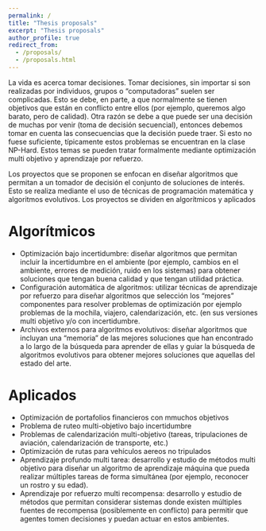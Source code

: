 ```yaml
---
permalink: /
title: "Thesis proposals"
excerpt: "Thesis proposals"
author_profile: true
redirect_from: 
  - /proposals/
  - /proposals.html
---
```


La vida es acerca tomar decisiones. Tomar decisiones, sin importar si son realizadas por individuos,
grupos o “computadoras” suelen ser complicadas. Esto se debe, en parte, a que normalmente se
tienen objetivos que están en conflicto entre ellos (por ejemplo, queremos algo barato, pero de
calidad). Otra razón se debe a que puede ser una decisión de muchas por venir (toma de decisión
secuencial), entonces debemos tomar en cuenta las consecuencias que la decisión puede traer. Si
esto no fuese suficiente, típicamente estos problemas se encuentran en la clase NP-Hard. Estos
temas se pueden tratar formalmente mediante optimización multi objetivo y aprendizaje por
refuerzo.

Los proyectos que se proponen se enfocan en diseñar algoritmos que permitan a un tomador de
decisión el conjunto de soluciones de interés. Esto se realiza mediante el uso de técnicas de
programación matemática y algoritmos evolutivos. Los proyectos se dividen en algorítmicos y aplicados

Algorítmicos
===
* Optimización bajo incertidumbre: diseñar algoritmos que permitan incluir la incertidumbre
en el ambiente (por ejemplo, cambios en el ambiente, errores de medición, ruido en los
sistemas) para obtener soluciones que tengan buena calidad y que tengan utilidad
práctica.
* Configuración automática de algoritmos: utilizar técnicas de aprendizaje por refuerzo para
diseñar algoritmos que selección los “mejores” componentes para resolver problemas de
optimización por ejemplo problemas de la mochila, viajero, calendarización, etc. (en sus
versiones multi objetivo y/o con incertidumbre.
* Archivos externos para algoritmos evolutivos: diseñar algoritmos que incluyan una
“memoria” de las mejores soluciones que han encontrado a lo largo de la búsqueda para
aprender de ellas y guiar la búsqueda de algoritmos evolutivos para obtener mejores
soluciones que aquellas del estado del arte.

Aplicados
===
* Optimización de portafolios financieros con mmuchos objetivos
* Problema de ruteo multi-objetivo bajo incertidumbre
* Problemas de calendarización multi-objetivo (tareas, tripulaciones de aviación, calendarización de transporte, etc.)
* Optimización de rutas para vehículos aereos no tripulados
* Aprendizaje profundo multi tarea: desarrollo y estudio de métodos multi objetivo para
diseñar un algoritmo de aprendizaje máquina que pueda realizar múltiples tareas de
forma simultánea (por ejemplo, reconocer un rostro y su edad).
* Aprendizaje por refuerzo multi recompensa: desarrollo y estudio de métodos que
permitan considerar sistemas donde existen múltiples fuentes de recompensa
(posiblemente en conflicto) para permitir que agentes tomen decisiones y puedan actuar
en estos ambientes.
